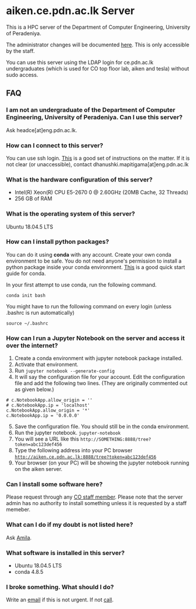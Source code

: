 # aiken.ce.pdn.ac.lk Server

This is a HPC server of the Department of Computer Engineering, University of Peradeniya. 

The administrator changes will be documented [here](https://github.com/cepdnaclk/kepler-server-documentation). This is only accessible by the staff.

You can use this server using the LDAP login for ce.pdn.ac.lk undergraduates (which is used for CO top floor lab, aiken and tesla) without sudo access.

## FAQ

<!-- ### How can a ce.pdn.ac.lk undergraduate get a docker enabled account?

Send an email to headce[at]eng.pdn.ac.lk with your registration number requesting an account in this server. If you are allowed to have one, head of the Department will forward the request to the server admin and you will recieve a login.
 -->

### I am not an undergraduate of the Department of Computer Engineering, University of Peradeniya. Can I use this server?

Ask headce[at]eng.pdn.ac.lk.<!--  Specify whether you need a normal LDAP account or a normal LDAP account + docker. -->

### How can I connect to this server?

You can use ssh login. [This](https://ce-pdn-ac-lk.com/cewiki/server_use:use_of_servers) is a good set of instructions on the matter. If it is not clear (or unaccessible), contact dhanushki.mapitigama[at]eng.pdn.ac.lk 

### What is the hardware configuration of this server?

* Intel(R) Xeon(R) CPU E5-2670 0 @ 2.60GHz (20MB Cache, 32 Threads)
* 256 GB of RAM

###  What is the operating system of this server?

Ubuntu 18.04.5 LTS

### How can I install python packages?

You can do it using **conda** with any account. Create your own conda environment to be safe. You do not need anyone's permission to install a python package inside your conda environment. [This](https://docs.conda.io/projects/conda/en/4.6.0/_downloads/52a95608c49671267e40c689e0bc00ca/conda-cheatsheet.pdf) is a good quick start guide for conda.
<!-- 2. **docker** with docker enabled accounts. -->

In your first attempt to use conda, run the following command.

```
conda init bash
```
You might have to run the following command on every login (unless .bashrc is run automatically)
```
source ~/.bashrc
```


### How can I run a Jupyter Notebook on the server and access it over the internet?

1. Create a conda environment with jupyter notebook package installed.
2. Activate that environment.
3. Run <code>jupyter notebook --generate-config</code>
4. It will say the configuration file for your account. Edit the configuration file and add the following two lines. (They are originally commented out as given below.)
```
# c.NotebookApp.allow_origin = ''
# c.NotebookApp.ip = 'localhost'
c.NotebookApp.allow_origin = '*'
c.NotebookApp.ip = '0.0.0.0'
```
5. Save the configuration file. You should still be in the conda environment.
6. Run the jupyter notebook. <code>jupyter-notebook</code>
7. You will see a URL like this <code>http://SOMETHING:8888/tree?token=abc123def456</code>
8. Type the following address into your PC browser <code>http://aiken.ce.pdn.ac.lk:8888/tree?token=abc123def456</code>
9. Your browser (on your PC) will be showing the jupyter notebook running on the aiken server.


###  Can I install some software here?

Please request through any [CO staff member](http://www.ce.pdn.ac.lk/academic-staff/). Please note that the server admin has no authority to install something unless it is requested by a staff memeber.

### What can I do if my doubt is not listed here?

Ask [Amila](../amila/).

### What software is installed in this server?

* Ubuntu 18.04.5 LTS
* conda 4.8.5

### I broke something. What should I do?

Write an [email](../amila/) if this is not urgent. If not [call](../amila/).